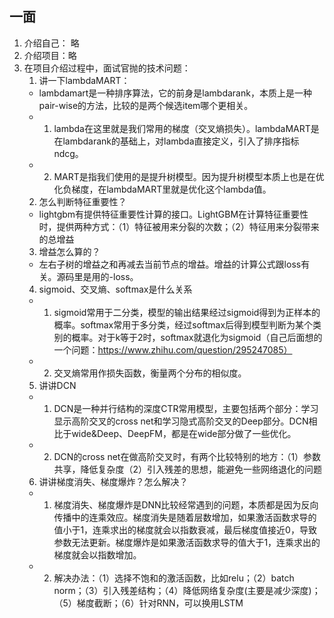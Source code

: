 ## 一面

1. 介绍自己： 略
2. 介绍项目：略
3. 在项目介绍过程中，面试官抛的技术问题：
    1. 讲一下lambdaMART：
    - lambdamart是一种排序算法，它的前身是lambdarank，本质上是一种pair-wise的方法，比较的是两个候选item哪个更相关。
    - 1. lambda在这里就是我们常用的梯度（交叉熵损失）。lambdaMART是在lambdarank的基础上，对lambda直接定义，引入了排序指标ndcg。
    - 2. MART是指我们使用的是提升树模型。因为提升树模型本质上也是在优化负梯度，在lambdaMART里就是优化这个lambda值。
    2. 怎么判断特征重要性？
    - lightgbm有提供特征重要性计算的接口。LightGBM在计算特征重要性时，提供两种方式：（1）特征被用来分裂的次数；（2）特征用来分裂带来的总增益
    3. 增益怎么算的？
    - 左右子树的增益之和再减去当前节点的增益。增益的计算公式跟loss有关。源码里是用的-loss。
    4. sigmoid、交叉熵、softmax是什么关系
    - 1. sigmoid常用于二分类，模型的输出结果经过sigmoid得到为正样本的概率。softmax常用于多分类，经过softmax后得到模型判断为某个类别的概率。对于k等于2时，softmax就退化为sigmoid（自己后面想的一个问题：https://www.zhihu.com/question/295247085）
    - 2. 交叉熵常用作损失函数，衡量两个分布的相似度。
    5. 讲讲DCN
    - 1. DCN是一种并行结构的深度CTR常用模型，主要包括两个部分：学习显示高阶交叉的cross net和学习隐式高阶交叉的Deep部分。DCN相比于wide&Deep、DeepFM，都是在wide部分做了一些优化。
    - 2. DCN的cross net在做高阶交叉时，有两个比较特别的地方：（1）参数共享，降低复杂度（2）引入残差的思想，能避免一些网络退化的问题
    6. 讲讲梯度消失、梯度爆炸？怎么解决？
    - 1. 梯度消失、梯度爆炸是DNN比较经常遇到的问题，本质都是因为反向传播中的连乘效应。梯度消失是随着层数增加，如果激活函数求导的值小于1，连乘求出的梯度就会以指数衰减，最后梯度值接近0，导致参数无法更新。梯度爆炸是如果激活函数求导的值大于1，连乘求出的梯度就会以指数增加。
    - 2. 解决办法：（1）选择不饱和的激活函数，比如relu；（2）batch norm；（3）引入残差结构；（4）降低网络复杂度(主要是减少深度)；（5）梯度截断；（6）针对RNN，可以换用LSTM

